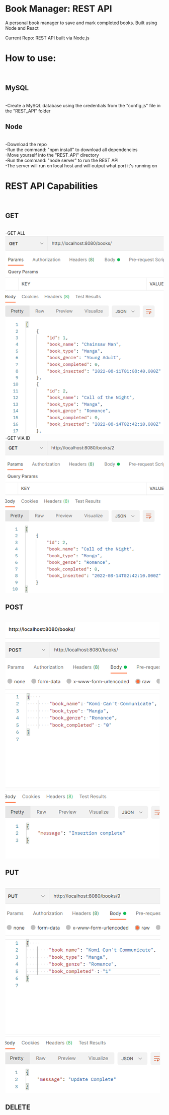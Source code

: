 # Book Manager: REST API 
A personal book manager to save and mark completed books. Built using Node and React

Current Repo: REST API built via Node.js


<h1>How to use:</h1><br>
  <h2>MySQL</h2><br>
    -Create a MySQL database using the credentials from the "config.js" file in the "REST_API" folder<br>
  <h2>Node</h2><br>
    -Download the repo<br>
    -Run the command: "npm install" to download all dependencies<br>
    -Move yourself into the "REST_API" directory<br>
    -Run the command: "node server" to run the REST API<br>
    -The server will run on local host and will output what port it's running on<br>
    
    
<h1>REST API Capabilities</h2><br>
  <h2>GET</h2><br>
  -GET ALL
  <img src="documentation/get_default.png" alt="get all"><br>
  -GET VIA ID
  <img src="documentation/get_specific.png" alt="get via ID"><br>
  
  <h2>POST</h2><br>
  <img src="documentation/post.png" alt="POST"><br>
  <h2>PUT</h2><br>
  <img src="documentation/put.png" alt="PUT"><br>
  <h2>DELETE</h2><br>
  <img src="documentation/delete.png" alt="DELETE><br>

